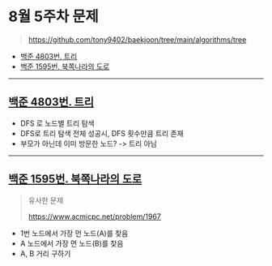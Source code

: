 # 8월 5주차 문제

> https://github.com/tony9402/baekjoon/tree/main/algorithms/tree

- [백준 4803번. 트리](https://www.acmicpc.net/problem/4803)
- [백준 1595번. 북쪽나라의 도로](https://www.acmicpc.net/problem/1595)


---

## [백준 4803번. 트리](https://www.acmicpc.net/problem/4803)
- DFS 로 노드별 트리 탐색
- DFS로 트리 탐색 전체 성공시, DFS 횟수만큼 트리 존재
- 부모가 아닌데 이미 방문한 노드? -> 트리 아님

---

## [백준 1595번. 북쪽나라의 도로](https://www.acmicpc.net/problem/1595)
> 유사한 문제
> 
> https://www.acmicpc.net/problem/1967

- 1번 노드에서 가장 먼 노드(A)를 찾음
- A 노드에서 가장 먼 노드(B)를 찾음
- A, B 거리 구하기
